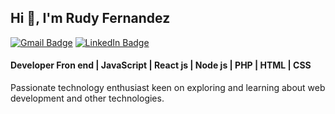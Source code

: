 ## Hi 👋, I'm Rudy Fernandez

[![Gmail Badge](https://img.shields.io/badge/-rudyfernandez2002@gmail.com-00875f?style=flat&logo=Gmail&logoColor=white)](mailto:rudyfernandez2002@gmail.com)
[![LinkedIn Badge](https://img.shields.io/badge/-Rudy%20Fernandez-00875f?style=flat&logo=Linkedin&logoColor=white&link=https://www.linkedin.com/in/rudy-fernandez-75a056223/)](https://www.linkedin.com/in/rudy-fernandez-75a056223/)

#### Developer Fron end | JavaScript | React js | Node js | PHP | HTML | CSS
Passionate technology enthusiast keen on exploring and learning about web development and other technologies.

<!--
<div style='display: inline;'>
  <img align="center" alt="Rudy-javascript" height="25" width="35" src="https://cdn.jsdelivr.net/gh/devicons/devicon@latest/icons/javascript/javascript-original.svg" />
  <img align="center" alt="Rudy-react" height="25" width="35" src="https://cdn.jsdelivr.net/gh/devicons/devicon@latest/icons/react/react-original.svg" />
  <img align="center" alt="Rudy-php" height="25" width="35" src="https://cdn.jsdelivr.net/gh/devicons/devicon@latest/icons/php/php-original.svg" />
  <img align="center" alt="Rudy-html" height="25" width="35" src="https://cdn.jsdelivr.net/gh/devicons/devicon@latest/icons/html5/html5-original.svg" />
  <img align="center" alt="Rudy-css" height="25" width="35" src="https://cdn.jsdelivr.net/gh/devicons/devicon@latest/icons/css3/css3-original.svg" />
</div>
-->
